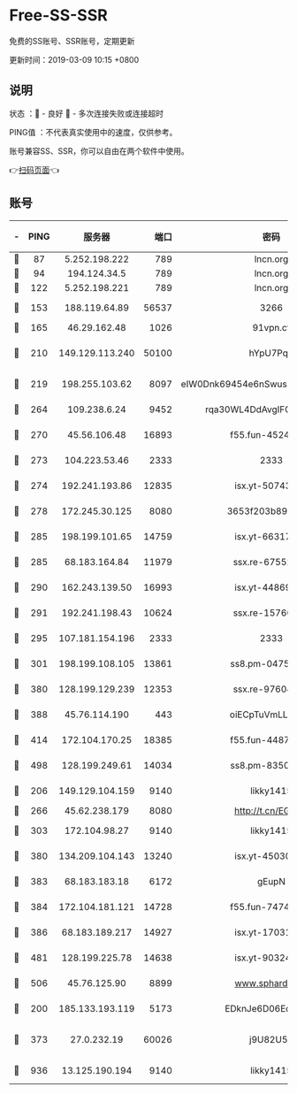 # Free-SS-SSR

免费的SS账号、SSR账号，定期更新

更新时间：2019-03-09 10:15 +0800

## 说明

状态     ：🙂 - 良好 🙁 - 多次连接失败或连接超时

PING值   ：不代表真实使用中的速度，仅供参考。

账号兼容SS、SSR，你可以自由在两个软件中使用。

👉[扫码页面](https://liesauer.github.io/Free-SS-SSR/)👈

## 账号

|-|PING|服务器|端口|密码|加密方式|区域|
|:----:|:----:|:-----:|-----:|:----:|:----:|:----:|
|🙂|87|5.252.198.222|789|lncn.org|rc4|JP|
|🙂|94|194.124.34.5|789|lncn.org|rc4|JP|
|🙂|122|5.252.198.221|789|lncn.org|rc4|JP|
|🙂|153|188.119.64.89|56537|3266|aes-256-cfb|RU|
|🙂|165|46.29.162.48|1026|91vpn.cf|rc4-md5|RU|
|🙂|210|149.129.113.240|50100|hYpU7PqP|chacha20-ietf-poly1305|CN|
|🙂|219|198.255.103.62|8097|eIW0Dnk69454e6nSwuspv9DmS201tQ0D|aes-256-cfb|US|
|🙂|264|109.238.6.24|9452|rqa30WL4DdAvgIFG6Fs3znzTa|aes-256-cfb|FR|
|🙂|270|45.56.106.48|16893|f55.fun-45246716|aes-256-cfb|US|
|🙂|273|104.223.53.46|2333|2333|aes-256-cfb|US|
|🙂|274|192.241.193.86|12835|isx.yt-50743276|aes-256-cfb|US|
|🙂|278|172.245.30.125|8080|3653f203b896678d|chacha20-ietf|US|
|🙂|285|198.199.101.65|14759|isx.yt-66317358|aes-256-cfb|US|
|🙂|285|68.183.164.84|11979|ssx.re-67552662|aes-256-cfb|US|
|🙂|290|162.243.139.50|16993|isx.yt-44869527|aes-256-cfb|US|
|🙂|291|192.241.198.43|10624|ssx.re-15760725|aes-256-cfb|US|
|🙂|295|107.181.154.196|2333|2333|aes-256-cfb|US|
|🙂|301|198.199.108.105|13861|ss8.pm-04751164|aes-256-cfb|US|
|🙂|380|128.199.129.239|12353|ssx.re-97604958|aes-256-cfb|SG|
|🙂|388|45.76.114.190|443|oiECpTuVmLLxk4Ts|aes-256-cfb|AU|
|🙂|414|172.104.170.25|18385|f55.fun-44871721|aes-256-cfb|SG|
|🙂|498|128.199.249.61|14034|ss8.pm-83503872|aes-256-cfb|SG|
|🙂|206|149.129.104.159|9140|likky1415|aes-256-cfb|HK|
|🙂|266|45.62.238.179|8080|http://t.cn/EGJIyrl|rc4-md5|CA|
|🙂|303|172.104.98.27|9140|likky1415|aes-256-cfb|JP|
|🙂|380|134.209.104.143|13240|isx.yt-45030016|aes-256-cfb|SG|
|🙂|383|68.183.183.18|6172|gEupN|aes-256-cfb|SG|
|🙂|384|172.104.181.121|14728|f55.fun-74741421|aes-256-cfb|SG|
|🙂|386|68.183.189.217|14927|isx.yt-17031922|aes-256-cfb|SG|
|🙂|481|128.199.225.78|14638|isx.yt-90324058|aes-256-cfb|SG|
|🙂|506|45.76.125.90|8899|www.sphard.com|aes-256-cfb|AU|
|🙁|200|185.133.193.119|5173|EDknJe6D06EoWDaw|aes-256-cfb|US|
|🙁|373|27.0.232.19|60026|j9U82U53|xchacha20-ietf-poly1305|HK|
|🙁|936|13.125.190.194|9140|likky1415|aes-256-cfb|KR|
